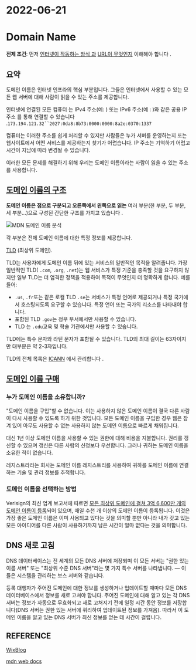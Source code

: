 # 2022-06-21 

# Domain Name

**전제 조건**: 먼저 [인터넷이 작동하는 방식 과](https://developer.mozilla.org/en-US/docs/Learn/Common_questions/How_does_the_Internet_work) [URL이 무엇인지](https://developer.mozilla.org/en-US/docs/Learn/Common_questions/What_is_a_URL) 이해해야 합니다 .

## 요약

도메인 이름은 인터넷 인프라의 핵심 부분입니다. 그들은 인터넷에서 사용할 수 있는 모든 웹 서버에 대해 사람이 읽을 수 있는 주소를 제공합니다.

인터넷에 연결된 모든 컴퓨터 는 IPv4 주소(예: ) 또는 IPv6 주소(예 : )와 같은 공용 IP 주소 를 통해 연결할 수 있습니다 .`173.194.121.32``2027:0da8:8b73:0000:0000:8a2e:0370:1337`

컴퓨터는 이러한 주소를 쉽게 처리할 수 있지만 사람들은 누가 서버를 운영하는지 또는 웹사이트에서 어떤 서비스를 제공하는지 찾기가 어렵습니다. IP 주소는 기억하기 어렵고 시간이 지남에 따라 변경될 수 있습니다.

이러한 모든 문제를 해결하기 위해 우리는 도메인 이름이라는 사람이 읽을 수 있는 주소를 사용합니다.

## [도메인 이름의 구조](https://developer.mozilla.org/en-US/docs/Learn/Common_questions/What_is_a_domain_name#structure_of_domain_names "도메인 이름 구조에 대한 퍼머링크")

**도메인 이름은 점으로 구분되고 오른쪽에서 왼쪽으로 읽는** 여러 부분(한 부분, 두 부분, 세 부분...)으로 구성된 간단한 구조를 가지고 있습니다 .

![MDN 도메인 이름 분석](https://developer.mozilla.org/en-US/docs/Learn/Common_questions/What_is_a_domain_name/structure.png)

각 부분은 전체 도메인 이름에 대한 특정 정보를 제공합니다.

[TLD](https://developer.mozilla.org/en-US/docs/Glossary/TLD) (최상위 도메인).

TLD는 사용자에게 도메인 이름 뒤에 있는 서비스의 일반적인 목적을 알려줍니다. 가장 일반적인 TLD( `.com`, `.org`, `.net`)는 웹 서비스가 특정 기준을 충족할 것을 요구하지 않지만 일부 TLD는 더 엄격한 정책을 적용하여 목적이 무엇인지 더 명확하게 합니다. 예를 들어:

-   `.us`, `.fr`또는 같은 로컬 TLD `.se`는 서비스가 특정 언어로 제공되거나 특정 국가에서 호스팅되도록 요구할 수 있습니다. 특정 언어 또는 국가의 리소스를 나타내야 합니다.
-   포함된 TLD `.gov`는 정부 부서에서만 사용할 수 있습니다.
-   TLD 는 `.edu`교육 및 학술 기관에서만 사용할 수 있습니다.

TLD에는 특수 문자와 라틴 문자가 포함될 수 있습니다. TLD의 최대 길이는 63자이지만 대부분은 약 2-3자입니다.

TLD의 전체 목록은 [ICANN](https://www.icann.org/resources/pages/tlds-2012-02-25-en) 에서 관리합니다 .


## [도메인 이름 구매](https://developer.mozilla.org/en-US/docs/Learn/Common_questions/What_is_a_domain_name#buying_a_domain_name "도메인 이름 구매에 대한 퍼머링크")

### 누가 도메인 이름을 소유합니까?

"도메인 이름을 구입"할 수 없습니다. 이는 사용하지 않은 도메인 이름이 결국 다른 사람이 다시 사용할 수 있도록 하기 위한 것입니다. 모든 도메인 이름을 구입한 경우 웹은 잠겨 있어 아무도 사용할 수 없는 사용하지 않는 도메인 이름으로 빠르게 채워집니다.

대신 1년 이상 도메인 이름을 사용할 수 있는 권한에 대해 비용을 지불합니다. 권리를 갱신할 수 있으며 갱신은 다른 사람의 신청보다 우선합니다. 그러나 귀하는 도메인 이름을 소유한 적이 없습니다.

레지스트라라는 회사는 도메인 이름 레지스트리를 사용하여 귀하를 도메인 이름에 연결하는 기술 및 관리 정보를 추적합니다.

### 도메인 이름을 선택하는 방법

Verisign의 최신 업계 보고서에 따르면 [모든 최상위 도메인에 걸쳐 3억 6,600만 개의 도메인 이름이 등록](https://www.verisign.com/en_US/domain-names/dnib/index.xhtml)되어 있으며, 매일 수천 개 이상의 도메인 이름이 등록됩니다. 이것은 가장 좋은 도메인 이름은 이미 사용되고 있다는 것을 의미할 뿐만 아니라 내가 갖고 있는 모든 아이디어를 다른 사람이 사용하기까지 남은 시간이 얼마 없다는 것을 의미합니다.

## DNS 새로 고침

DNS 데이터베이스는 전 세계의 모든 DNS 서버에 저장되며 이 모든 서버는 "권한 있는 이름 서버" 또는 "최상위 수준 DNS 서버"라는 몇 가지 특수 서버를 나타냅니다. — 이들은 시스템을 관리하는 보스 서버와 같습니다.

등록 대행자가 주어진 도메인에 대한 정보를 생성하거나 업데이트할 때마다 모든 DNS 데이터베이스에서 정보를 새로 고쳐야 합니다. 주어진 도메인에 대해 알고 있는 각 DNS 서버는 정보가 자동으로 무효화되고 새로 고쳐지기 전에 일정 시간 동안 정보를 저장합니다(DNS 서버는 권한 있는 서버에 쿼리하여 업데이트된 정보를 가져옴). 따라서 이 도메인 이름을 알고 있는 DNS 서버가 최신 정보를 얻는 데 시간이 걸립니다.

## REFERENCE
[WixBlog](https://ko.wix.com/blog/post/what-is-a-domain)   
   
[mdn web docs](https://developer.mozilla.org/en-US/docs/Learn/Common_questions/What_is_a_domain_name#buying_a_domain_name)
